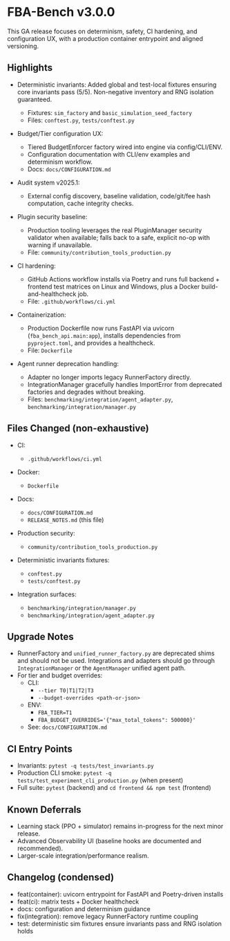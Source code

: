 # FBA-Bench v3.0.0

This GA release focuses on determinism, safety, CI hardening, and configuration UX, with a production container entrypoint and aligned versioning.

## Highlights

- Deterministic invariants: Added global and test-local fixtures ensuring core invariants pass (5/5). Non-negative inventory and RNG isolation guaranteed.
  - Fixtures: `sim_factory` and `basic_simulation_seed_factory`
  - Files: `conftest.py`, `tests/conftest.py`

- Budget/Tier configuration UX:
  - Tiered BudgetEnforcer factory wired into engine via config/CLI/ENV.
  - Configuration documentation with CLI/env examples and determinism workflow.
  - Docs: `docs/CONFIGURATION.md`

- Audit system v2025.1:
  - External config discovery, baseline validation, code/git/fee hash computation, cache integrity checks.

- Plugin security baseline:
  - Production tooling leverages the real PluginManager security validator when available; falls back to a safe, explicit no-op with warning if unavailable.
  - File: `community/contribution_tools_production.py`

- CI hardening:
  - GitHub Actions workflow installs via Poetry and runs full backend + frontend test matrices on Linux and Windows, plus a Docker build-and-healthcheck job.
  - File: `.github/workflows/ci.yml`

- Containerization:
  - Production Dockerfile now runs FastAPI via uvicorn (`fba_bench_api.main:app`), installs dependencies from `pyproject.toml`, and provides a healthcheck.
  - File: `Dockerfile`

- Agent runner deprecation handling:
  - Adapter no longer imports legacy RunnerFactory directly.
  - IntegrationManager gracefully handles ImportError from deprecated factories and degrades without breaking.
  - Files: `benchmarking/integration/agent_adapter.py`, `benchmarking/integration/manager.py`

## Files Changed (non-exhaustive)

- CI:
  - `.github/workflows/ci.yml`

- Docker:
  - `Dockerfile`

- Docs:
  - `docs/CONFIGURATION.md`
  - `RELEASE_NOTES.md` (this file)

- Production security:
  - `community/contribution_tools_production.py`

- Deterministic invariants fixtures:
  - `conftest.py`
  - `tests/conftest.py`

- Integration surfaces:
  - `benchmarking/integration/manager.py`
  - `benchmarking/integration/agent_adapter.py`

## Upgrade Notes

- RunnerFactory and `unified_runner_factory.py` are deprecated shims and should not be used. Integrations and adapters should go through `IntegrationManager` or the `AgentManager` unified agent path.
- For tier and budget overrides:
  - CLI:
    - `--tier T0|T1|T2|T3`
    - `--budget-overrides <path-or-json>`
  - ENV:
    - `FBA_TIER=T1`
    - `FBA_BUDGET_OVERRIDES='{"max_total_tokens": 500000}'`
  - See: `docs/CONFIGURATION.md`

## CI Entry Points

- Invariants: `pytest -q tests/test_invariants.py`
- Production CLI smoke: `pytest -q tests/test_experiment_cli_production.py` (when present)
- Full suite: `pytest` (backend) and `cd frontend && npm test` (frontend)

## Known Deferrals

- Learning stack (PPO + simulator) remains in-progress for the next minor release.
- Advanced Observability UI (baseline hooks are documented and recommended).
- Larger-scale integration/performance realism.

## Changelog (condensed)

- feat(container): uvicorn entrypoint for FastAPI and Poetry-driven installs
- feat(ci): matrix tests + Docker healthcheck
- docs: configuration and determinism guidance
- fix(integration): remove legacy RunnerFactory runtime coupling
- test: deterministic sim fixtures ensure invariants pass and RNG isolation holds
